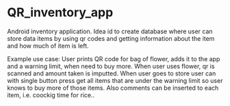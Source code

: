 # QR_inventory_app

Android inventory application.
Idea id to create database where user can store data items by using qr codes
and getting information about the item and how much of item is left.

Example use case:
User prints QR code for bag of flower, adds it to the app and a warning limit, 
when need to buy more.
When user uses flower, qr is scanned and amount taken is imputted.
When user goes to store user can with single button press get all items that are
under the warning limit so user knows to buy more of those items.
Also comments can be inserted to each item, i.e. coockig time for rice..